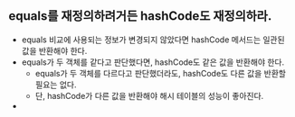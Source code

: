 ## equals를 재정의하려거든 hashCode도 재정의하라.

 - equals 비교에 사용되는 정보가 변경되지 않았다면 hashCode 메서드는 일관된 값을 반환해야 한다.
 - equals가 두 객체를 같다고 판단했다면, hashCode도 같은 값을 반환해야 한다.
   - equals가 두 객체를 다르다고 판단했더라도, hashCode도 다른 값을 반환할 필요는 없다.
   - 단, hashCode가 다른 값을 반환해야 해시 테이블의 성능이 좋아진다.
 - 